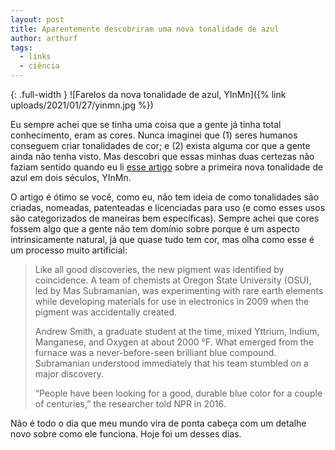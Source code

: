 ```yaml
---
layout: post
title: Aparentemente descobriram uma nova tonalidade de azul
author: arthurf
tags:
  - links
  - ciência
---
```


{: .full-width }
![Farelos da nova tonalidade de azul, YInMn]({% link uploads/2021/01/27/yinmn.jpg %})

Eu sempre achei que se tinha uma coisa que a gente já tinha total conhecimento, eram as cores. Nunca imaginei que (1) seres humanos conseguem criar tonalidades de cor; e (2) exista alguma cor que a gente ainda não tenha visto. Mas descobri que essas minhas duas certezas não faziam sentido quando eu li [esse artigo](https://hyperallergic.com/615971/meet-yinmn-the-first-new-shade-of-blue-in-two-centuries/) sobre a primeira nova tonalidade de azul em dois séculos, YInMn.

O artigo é ótimo se você, como eu, não tem ideia de como tonalidades são criadas, nomeadas, patenteadas e licenciadas para uso (e como esses usos são categorizados de maneiras bem específicas). Sempre achei que cores fossem algo que a gente não tem domínio sobre porque é um aspecto intrinsicamente natural, já que quase tudo tem cor, mas olha como esse é um processo muito artificial:

> Like all good discoveries, the new pigment was identified by coincidence. A team of chemists at Oregon State University (OSU), led by Mas Subramanian, was experimenting with rare earth elements while developing materials for use in electronics in 2009 when the pigment was accidentally created.
>
> Andrew Smith, a graduate student at the time, mixed Yttrium, Indium, Manganese, and Oxygen at about 2000 °F. What emerged from the furnace was a never-before-seen brilliant blue compound. Subramanian understood immediately that his team stumbled on a major discovery.
>
> “People have been looking for a good, durable blue color for a couple of centuries,” the researcher told NPR in 2016.

Não é todo o dia que meu mundo vira de ponta cabeça com um detalhe novo sobre como ele funciona. Hoje foi um desses dias.
